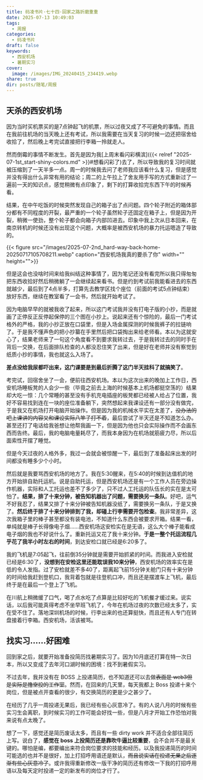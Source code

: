 ```yaml
---
title: 码凌书片·七十四·回家之路折磨重重
date: 2025-07-13 10:49:03
tags:
  - 周报
categories:
  - 码凌书片
draft: false
keywords:
  - 西安机场
  - 暑期实习
cover:
  image: /images/IMG_20240415_234419.webp
share: true
dir: posts/随笔/周报
---
```


## 天杀的西安机场

因为当时买机票买的是7点钟起飞的机票，所以过夜又成了不可避免的事情。而且在我前往机场的当天晚上还有考试，所以我需要在当天复习的时候一边还把宿舍给收拾了，然后晚上考完试直接把行李箱一拎就走人。

然而倒霉的事情不断发生。首先是因为我[上周末看闪彩横滨]({{< relref "2025-07-1st_start-shiny-colors.md" >}}#想看闪彩了)去了，所以导致我的复习时间就被压缩到了一天半多一点。周一的时候我去问了老师我应该看什么复习，但是感觉并没有得出什么非常有用的结论；周二的上午拉上了舍友用手写的方式重新过了一遍前一天的知识点，感觉稍微有点印象了，剩下的打算收拾完东西下午的时候再看。

结果，在中午吃饭的时候突然发现自己的箱子出了点问题。四个轮子附近的箱体部分都有不同程度的开裂，最严重的一个轮子虽然轮子还固定在箱子上，但是因为开裂，稍微一使劲，整个轮子都会向箱子内部凹进去。印象中我上次从日本回来，在南京转机的时候还没有出现这个问题，大概率是被西安机场的暴力托运嗯造了导致的。

{{< figure src="/images/2025-07-2nd_hard-way-back-home-20250717105708211.webp" caption="西安机场我真的要杀了你" width="" height="">}}

但是这会也没啥时间来给我纠结这种事情了，因为笔记还没有看完所以我只得匆匆把东西收拾好然后稍微躺了一会继续起来看书。但是约到考试前我能看进去的东西就越少，最后到了4点半多，打算先去教学区找个座位（前面的考试5点钟结束）放好东西，继续在教室看了一会书，然后就开始考试了。

因为电脑早早的就被我收了起来，所以这门考试我并没有打电子版的小抄，而是就画了正停反正反停起保停的三个图在小抄上。说起来还有个惊险的，最后一门考试格外的严格，我的小抄正放在口袋里，但是入场金属探测的时候我裤子的拉链响了。于是我不懂声色的把小抄纂在手里然后把口袋掏出来给老师看。本以为这就安心了，结果老师来了一句这个角度看不到要求我转过去，于是我转过去的同时手在背后一交换，在后面排队检查的人都没忍住笑了出来，但是好在老师并没有察觉到纸质小抄的事情，我也就这么入场了。

**差点没给我尿都吓出来，这门课要是到最后折腾了这门半天挂科了就搞笑了**。

考完试，回宿舍坐了一会，便前往西安机场。本以为这次出来的晚加上工作日，西安机场睡板凳的人会少一些（毕竟之前去上海的时候基本上机场都挺空荡的）结果却大吃一惊：几个常睡的甚至没有手机充电插座的板凳都已经被人给占了位置，我好不容易找到连在一块的座位准备躺下，突然想起来我课设还有一部分没有做完，于是我又在机场打开电脑开始操作。但是因为我的机械水平实在太差了，~~没办法的吧上课讲的内容又和课设实际八竿子打不着~~，最后尝试了半天还是不知道怎么办。甚至还打了电话给我爸想让他帮我画一下，但是因为他也只会实际操作而不会画东西而告终。最后，我的电脑电量耗尽了，而我本身因为在机场就筋疲力尽，所以后面索性开摆了睡觉。

但是今天过夜的人格外多，我过一会就会被惊醒一下，最后到了准备起床出发的时间都没有睡多少个小时。

然后就是我要骂西安机场的地方了。我在5:30醒来，在5:40的时候到达值机的地方开始排自助托运机。说是自助托运，但是西安机场还是有一个工作人员在旁边操作机器，实际和人工托运也差不了多少了，只不过人工托运的队伍长的实在是太可怕了。**结果，排了十来分钟，被告知机器出了问题，需要换另一条队**。好吧，运气不好我忍了，结果又排了十来分钟被告知机器没纸了，需要换另一条队，于是又换了。**然后终于排了十来分钟排到了我，却碰上行李需要开包检查**。我非常差异，这次我箱子里的棒子甚至都没有装电池，不知道什么东西会被要求开箱。结果一看，单纯就是棒子长得像电子烟……西安机场这安检实在是无语，这么大个棒子能看成电子烟的我也不好说什么了。重新托运又花了我十来分钟。**于是一整个托运流程几乎花了我半小时左右的时间**，到达安检口就已经是6:20多了。

我的飞机是7:05起飞，往前倒35分钟就是需要开始抓紧的时间。而我进入安检就已经是6:30了，**没想到在安检这里还能耽误我10来分钟**，西安机场的效率实在是低的令人发指。过了安检就差不多40了，距离起飞前15分钟关舱门只有十来分钟的时间给我赶到登机口，我背着包就是往登机口冲，而且还是摆渡车上飞机，最后终于是在最后一个登上了飞机。

在川航上稍微缓了口气，喝了点水吃了点算是比较好吃的飞机餐才缓过来。说实话，以后我可能真得考虑不坐早班飞机了，今年在机场过夜的次数已经太多了，实在受不住了。落地深圳机场的时候，行李出来的也还算挺快，而且还有人专门在转盘接着行李箱。西安机场，活该被骂。

## 找实习……好困难

回到家之后，就要开始准备投简历找暑期实习了。因为10月底还打算在特一次日本，所以又变成了去年河口湖时候的困境：找不到暑假实习。

不过去年，我并没有在 BOSS 上投递简历，也不知道还可以去做~~表面是 web3但是实际是撸空投的工作室~~。然而，在回来的几天里，每天我都上 Boss 投递十来个岗位，但是被点开查看的很少，有交换简历的更是少之甚少了。

在经历了几乎一周投递无果后，我已经有些心灰意冷了。有的人说八月的时候有些实习生会离职，到时候实习的工作可能会好找一些，但是八月才开始工作恐怕对我来说有点太晚了。

想了一下，感觉还是简历废话太多，而且有一些 dirty work 并不适合全部往简历上写。说白了，**感觉在 boss 上投简历还是靠吹牛逼比较重要**，会不会并不是最关键的。哪怕是编，都要编出来符合岗位要求的技能和经历。以及我投递简历的时间可能选的也并不是很好，加上打招呼用语还是默认，~~而且说实话在投递无果之后逐渐有些心灰意冷了~~。或许我得重新修改一版干净的简历还有修改一下我的打招呼用语以及每天定时投递一定的新发布的岗位才行了。